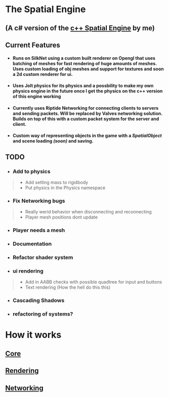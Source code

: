 # **The Spatial Engine** 
## (A c# version of the [c++ Spatial Engine](https://github.com/Mosseelight/SpaceSimulationTesting) by me)

## Current Features
* #### Runs on SilkNet using a custom built renderer on Opengl that uses batching of meshes for fast rendering of huge amounts of meshes. Uses custom loading of obj meshes and support for textures and soon a 2d custom renderer for ui.
* #### Uses Jolt physics for its physics and a possbility to make my own physics engine in the future once I get the physics on the c++ version of this engine working
* #### Currently uses Riptide Networking for connecting clients to servers and sending packets. Will be replaced by Valves networking solution. Builds on top of this with a custom packet system for the server and client.
* #### Custom way of representing objects in the game with a *SpatialObject* and scene loading *(soon)* and saving.


## TODO

* ### Add to physics
> * Add setting mass to rigidbody
> * Put physics in the Physics namespace
* ### Fix Networking bugs
> * Really werid behavior when disconnecting and reconnecting 
> * Player mesh positions dont update
* ### Player needs a mesh
* ### Documentation
* ### Refactor shader system
* ### ui rendering
> * Add in AABB checks with possible quadtree for input and buttons
> * Text rendering (How the hell do this this)
* ### Cascading Shadows
* ### refactoring of systems?


# How it works

## [Core](Src/Core/Core.md)
## [Rendering](Src/Rendering/Rendering.md)
## [Networking](Src/Networking/Networking.md)
